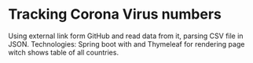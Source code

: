 # Tracking Corona Virus numbers
Using external link form GitHub and read data from it,  parsing CSV file in JSON. 
Technologies: 
Spring boot with and Thymeleaf for rendering page witch shows table of all countries. 
